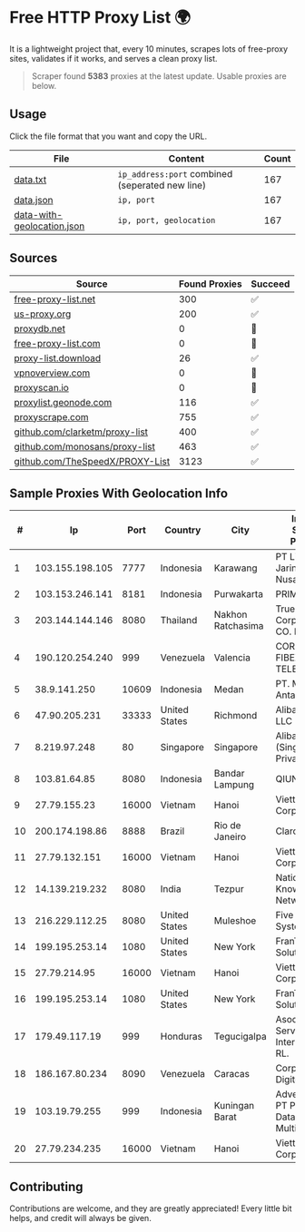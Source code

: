 
# Free HTTP Proxy List 🌍

It is a lightweight project that, every 10 minutes, scrapes lots of free-proxy sites, validates if it works, and serves a clean proxy list.


> Scraper found **5383** proxies at the latest update. Usable proxies are below.

## Usage

Click the file format that you want and copy the URL.


|File|Content|Count|
|----|-------|-----|
|[data.txt](https://raw.githubusercontent.com/themiralay/Proxy-List-World/master/data.txt)|`ip_address:port` combined (seperated new line)|167|
|[data.json](https://raw.githubusercontent.com/themiralay/Proxy-List-World/master/data.json)|`ip, port`|167|
|[data-with-geolocation.json](https://raw.githubusercontent.com/themiralay/Proxy-List-World/master/data-with-geolocation.json)|`ip, port, geolocation`|167|

## Sources

|Source|Found Proxies|Succeed|
|------|-------------|-------|
|[free-proxy-list.net](https://free-proxy-list.net)|300|✅|
|[us-proxy.org](https://www.us-proxy.org)|200|✅|
|[proxydb.net](http://proxydb.net)|0|🚫|
|[free-proxy-list.com](https://free-proxy-list.com/?page=&port=&type%5B%5D=http&type%5B%5D=https&up_time=0&search=Search)|0|🚫|
|[proxy-list.download](https://www.proxy-list.download/HTTP)|26|✅|
|[vpnoverview.com](https://vpnoverview.com/privacy/anonymous-browsing/free-proxy-servers)|0|🚫|
|[proxyscan.io](https://www.proxyscan.io)|0|🚫|
|[proxylist.geonode.com](https://proxylist.geonode.com/api/proxy-list?limit=300&page=1&sort_by=lastChecked&sort_type=desc&protocols=http,https)|116|✅|
|[proxyscrape.com](https://api.proxyscrape.com/v2/?request=displayproxies&protocol=http&timeout=10000&country=all&ssl=all&anonymity=all)|755|✅|
|[github.com/clarketm/proxy-list](https://raw.githubusercontent.com/clarketm/proxy-list/master/proxy-list-raw.txt)|400|✅|
|[github.com/monosans/proxy-list](https://raw.githubusercontent.com/monosans/proxy-list/main/proxies/http.txt)|463|✅|
|[github.com/TheSpeedX/PROXY-List](https://raw.githubusercontent.com/TheSpeedX/PROXY-List/master/http.txt)|3123|✅|


## Sample Proxies With Geolocation Info

|#|Ip|Port|Country|City|Internet Service Provider|
|-|--|----|-------|----|-------------------------|
|1|103.155.198.105|7777|Indonesia|Karawang|PT Lintas Jaringan Nusantara|
|2|103.153.246.141|8181|Indonesia|Purwakarta|PRIMAHOME|
|3|203.144.144.146|8080|Thailand|Nakhon Ratchasima|True Internet Corporation CO. Ltd.|
|4|190.120.254.240|999|Venezuela|Valencia|CORPORACION FIBEX TELECOM, C.A.|
|5|38.9.141.250|10609|Indonesia|Medan|PT. Media Antar Nusa|
|6|47.90.205.231|33333|United States|Richmond|Alibaba.com LLC|
|7|8.219.97.248|80|Singapore|Singapore|Alibaba Cloud (Singapore) Private Limited|
|8|103.81.64.85|8080|Indonesia|Bandar Lampung|QIUNET|
|9|27.79.155.23|16000|Vietnam|Hanoi|Viettel Corporation|
|10|200.174.198.86|8888|Brazil|Rio de Janeiro|Claro S.A|
|11|27.79.132.151|16000|Vietnam|Hanoi|Viettel Corporation|
|12|14.139.219.232|8080|India|Tezpur|National Knowledge Network|
|13|216.229.112.25|8080|United States|Muleshoe|Five Area Systems, LLC|
|14|199.195.253.14|1080|United States|New York|FranTech Solutions|
|15|27.79.214.95|16000|Vietnam|Hanoi|Viettel Corporation|
|16|199.195.253.14|1080|United States|New York|FranTech Solutions|
|17|179.49.117.19|999|Honduras|Tegucigalpa|Asociacion De Servicio De Internet S. De RL.|
|18|186.167.80.234|8090|Venezuela|Caracas|Corporacion Digitel C.A|
|19|103.19.79.255|999|Indonesia|Kuningan Barat|Advertise Via PT Persada Data Multimedia|
|20|27.79.234.235|16000|Vietnam|Hanoi|Viettel Corporation|



## Contributing

Contributions are welcome, and they are greatly appreciated! Every
little bit helps, and credit will always be given.

